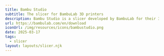 ```yaml
---
title: Bambu Studio
subtitle: The slicer for BambuLab 3D printers
description: Bambu Studio is a slicer developed by BambuLab for their 3D printers. It's a powerful and easy-to-use slicer that allows you to prepare your 3D models for printing with BambuLab printers.
url: https://bambulab.com/en/download
iconUrl: /img/resources/icons/bambustudio.png
date: 2025-03-17
tags:
  - slicer
layout: layouts/slicer.njk
---
```


